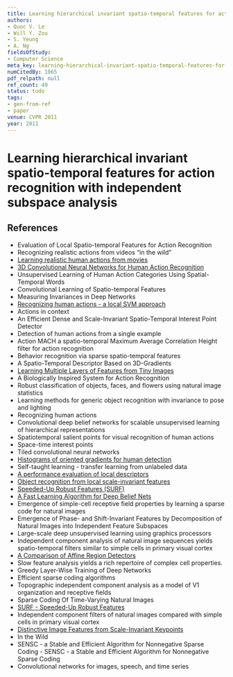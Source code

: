 ```yaml
---
title: Learning hierarchical invariant spatio-temporal features for action recognition with independent subspace analysis
authors:
- Quoc V. Le
- Will Y. Zou
- S. Yeung
- A. Ng
fieldsOfStudy:
- Computer Science
meta_key: learning-hierarchical-invariant-spatio-temporal-features-for-action-recognition-with-independent-subspace-analysis
numCitedBy: 1065
pdf_relpath: null
ref_count: 49
status: todo
tags:
- gen-from-ref
- paper
venue: CVPR 2011
year: 2011
---
```


# Learning hierarchical invariant spatio-temporal features for action recognition with independent subspace analysis

## References

- Evaluation of Local Spatio-temporal Features for Action Recognition
- Recognizing realistic actions from videos “in the wild”
- [Learning realistic human actions from movies](./learning-realistic-human-actions-from-movies.md)
- [3D Convolutional Neural Networks for Human Action Recognition](./3d-convolutional-neural-networks-for-human-action-recognition.md)
- Unsupervised Learning of Human Action Categories Using Spatial-Temporal Words
- Convolutional Learning of Spatio-temporal Features
- Measuring Invariances in Deep Networks
- [Recognizing human actions - a local SVM approach](./recognizing-human-actions-a-local-svm-approach.md)
- Actions in context
- An Efficient Dense and Scale-Invariant Spatio-Temporal Interest Point Detector
- Detection of human actions from a single example
- Action MACH a spatio-temporal Maximum Average Correlation Height filter for action recognition
- Behavior recognition via sparse spatio-temporal features
- A Spatio-Temporal Descriptor Based on 3D-Gradients
- [Learning Multiple Layers of Features from Tiny Images](./learning-multiple-layers-of-features-from-tiny-images.md)
- A Biologically Inspired System for Action Recognition
- Robust classification of objects, faces, and flowers using natural image statistics
- Learning methods for generic object recognition with invariance to pose and lighting
- Recognizing human actions
- Convolutional deep belief networks for scalable unsupervised learning of hierarchical representations
- Spatiotemporal salient points for visual recognition of human actions
- Space-time interest points
- Tiled convolutional neural networks
- [Histograms of oriented gradients for human detection](./histograms-of-oriented-gradients-for-human-detection.md)
- Self-taught learning - transfer learning from unlabeled data
- [A performance evaluation of local descriptors](./a-performance-evaluation-of-local-descriptors.md)
- [Object recognition from local scale-invariant features](./object-recognition-from-local-scale-invariant-features.md)
- [Speeded-Up Robust Features (SURF)](./speeded-up-robust-features-surf.md)
- [A Fast Learning Algorithm for Deep Belief Nets](./a-fast-learning-algorithm-for-deep-belief-nets.md)
- Emergence of simple-cell receptive field properties by learning a sparse code for natural images
- Emergence of Phase- and Shift-Invariant Features by Decomposition of Natural Images into Independent Feature Subspaces
- Large-scale deep unsupervised learning using graphics processors
- Independent component analysis of natural image sequences yields spatio-temporal filters similar to simple cells in primary visual cortex
- [A Comparison of Affine Region Detectors](./a-comparison-of-affine-region-detectors.md)
- Slow feature analysis yields a rich repertoire of complex cell properties.
- Greedy Layer-Wise Training of Deep Networks
- Efficient sparse coding algorithms
- Topographic independent component analysis as a model of V1 organization and receptive fields
- Sparse Coding Of Time-Varying Natural Images
- [SURF - Speeded-Up Robust Features](./surf-speeded-up-robust-features.md)
- Independent component filters of natural images compared with simple cells in primary visual cortex
- [Distinctive Image Features from Scale-Invariant Keypoints](./distinctive-image-features-from-scale-invariant-keypoints.md)
- In the Wild
- SENSC - a Stable and Efficient Algorithm for Nonnegative Sparse Coding - SENSC - a Stable and Efficient Algorithm for Nonnegative Sparse Coding
- Convolutional networks for images, speech, and time series
